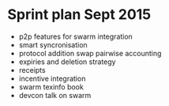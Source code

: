 # Sprint plan Sept 2015

- p2p features for swarm integration 
- smart syncronisation
- protocol addition swap pairwise accounting 
- expiries and deletion strategy 
- receipts
- incentive integration 
- swarm texinfo book
- devcon talk on swarm 
